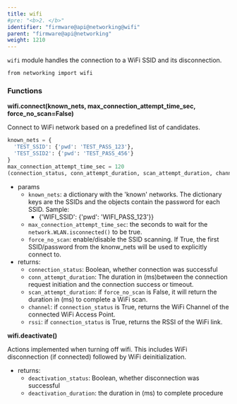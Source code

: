 ```yaml
---
title: wifi
#pre: "<b>2. </b>"
identifier: "firmware@api@networking@wifi"
parent: "firmware@api@networking"
weight: 1210
---
```


`wifi` module handles the connection to a WiFi SSID and its disconnection.

```
from networking import wifi
```

### Functions

**wifi.connect(known_nets, max_connection_attempt_time_sec, force_no_scan=False)**

Connect to WiFi network based on a predefined list of candidates.

```python
known_nets = {
  'TEST_SSID': {'pwd': 'TEST_PASS_123'},
  'TEST_SSID2': {'pwd': 'TEST_PASS_456'}
}
max_connection_attempt_time_sec = 120
(connection_status, conn_attempt_duration, scan_attempt_duration, channel, rssi) = wifi.connect(known_nets, max_connection_attempt_time_sec, False)
```

- params
  - `known_nets`: a dictionary with the 'known' networks. The dictionary keys are the SSIDs and the objects contain the password for each SSID. Sample:
    - {'WIFI_SSID': {'pwd': 'WIFI_PASS_123'}}
  - `max_connection_attempt_time_sec`: the seconds to wait for the `network.WLAN.isconnected()` to be true.
  - `force_no_scan`: enable/disable the SSID scanning. If True, the first SSID/password from the knonw_nets will be used to explicitly connect to.
- returns:
  - `connection_status`: Boolean, whether connection was successful
  - `conn_attempt_duration`: The duration in (ms)between the connection request initiation and the connection success or timeout.
  - `scan_attempt_duration`: if `force_no_scan` is False, it will return the duration in (ms) to complete a WiFi scan.
  - `channel`: if `connection_status` is True, returns the WiFi Channel of the connected WiFi Access Point.
  - `rssi`: if `connection_status` is True, returns the RSSI of the WiFi link.

**wifi.deactivate()**

Actions implemented when turning off wifi. This includes WiFi disconnection (if connected) followed by WiFi deinitialization.

- returns:
  - `deactivation_status`: Boolean, whether disconnection was successful
  - `deactivation_duration`: the duration in (ms) to complete procedure
